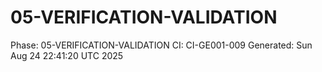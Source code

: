 # 05-VERIFICATION-VALIDATION
Phase: 05-VERIFICATION-VALIDATION
CI: CI-GE001-009
Generated: Sun Aug 24 22:41:20 UTC 2025
